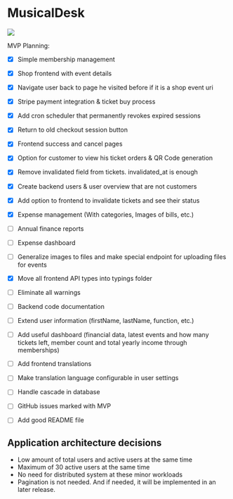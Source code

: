 # MusicalDesk

[![](https://tokei.rs/b1/github/MathisBurger/MusicalDesk?category=lines)](https://github.com/XAMPPRocky/tokei)

MVP Planning:

- [x] Simple membership management
- [x] Shop frontend with event details
- [x] Navigate user back to page he visited before if it is a shop event uri
- [x] Stripe payment integration & ticket buy process
- [x] Add cron scheduler that permanently revokes expired sessions
- [x] Return to old checkout session button
- [x] Frontend success and cancel pages
- [x] Option for customer to view his ticket orders & QR Code generation
- [x] Remove invalidated field from tickets. invalidated_at is enough
- [x] Create backend users & user overview that are not customers
- [x] Add option to frontend to invalidate tickets and see their status
- [x] Expense management (With categories, Images of bills, etc.)
- [ ] Annual finance reports
- [ ] Expense dashboard
- [ ] Generalize images to files and make special endpoint for uploading files for events
- [x] Move all frontend API types into typings folder
- [ ] Eliminate all warnings
- [ ] Backend code documentation
- [ ] Extend user information (firstName, lastName, function, etc.)
- [ ] Add useful dashboard (financial data, latest events and how many tickets left, member count and total yearly income through memberships)
- [ ] Add frontend translations
- [ ] Make translation language configurable in user settings
- [ ] Handle cascade in database
- [ ] GitHub issues marked with MVP
- [ ] Add good README file


## Application architecture decisions

- Low amount of total users and active users at the same time
- Maximum of 30 active users at the same time
- No need for distributed system at these minor workloads
- Pagination is not needed. And if needed, it will be implemented in an later release.
